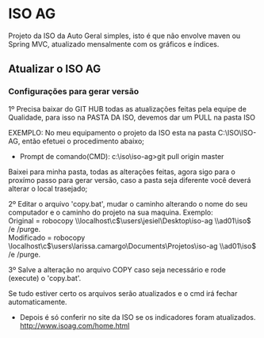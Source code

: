 # ISO AG
Projeto da ISO da Auto Geral simples, isto é que não envolve maven ou Spring MVC, atualizado mensalmente com os gráficos e índices.

## Atualizar o ISO AG
### Configurações para gerar versão

1º Precisa baixar do GIT HUB todas as atualizações feitas pela equipe de Qualidade, para isso na PASTA DA ISO, devemos dar um PULL na pasta ISO

EXEMPLO: No meu equipamento o projeto da ISO esta na pasta C:\ISO\ISO-AG, então efetuei o procedimento abaixo;

- Prompt de comando(CMD): c:\iso\iso-ag>git pull origin master

Baixei para minha pasta, todas as alterações feitas, agora sigo para o proxímo passo para gerar versão, caso a pasta seja diferente você deverá alterar o local trasejado;

2º Editar o arquivo 'copy.bat', mudar o caminho alterando o nome do seu computador e o caminho do projeto na sua maquina. Exemplo:  
  Original = robocopy \\\localhost\c$\users\jesiel\Desktop\iso-ag \\ad01\iso$ /e /purge.  
  Modificado = robocopy \\localhost\c$\users\larissa.camargo\Documents\Projetos\iso-ag \\ad01\iso$ /e /purge.  
  
3º Salve a alteração no arquivo COPY caso seja necessário e rode (execute) o 'copy.bat'.  

Se tudo estiver certo os arquivos serão atualizados e o cmd irá fechar automaticamente. 
- Depois é só conferir no site da ISO se os indicadores foram atualizados.
http://www.isoag.com/home.html

